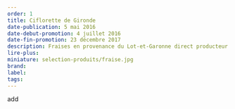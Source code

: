 ```yaml
---
order: 1
title: Ciflorette de Gironde
date-publication: 5 mai 2016
date-debut-promotion: 4 juillet 2016
date-fin-promotion: 23 décembre 2017
description: Fraises en provenance du Lot-et-Garonne direct producteur
lire-plus: 
miniature: selection-produits/fraise.jpg
brand:
label: 
tags:
---
```

<!--fin-excerpt-->
<!-- ******************************** -->
<!-- **** début contenu détaillé **** -->

add 

<!-- **** fin contenu détaillé **** -->
<!-- ****************************** -->